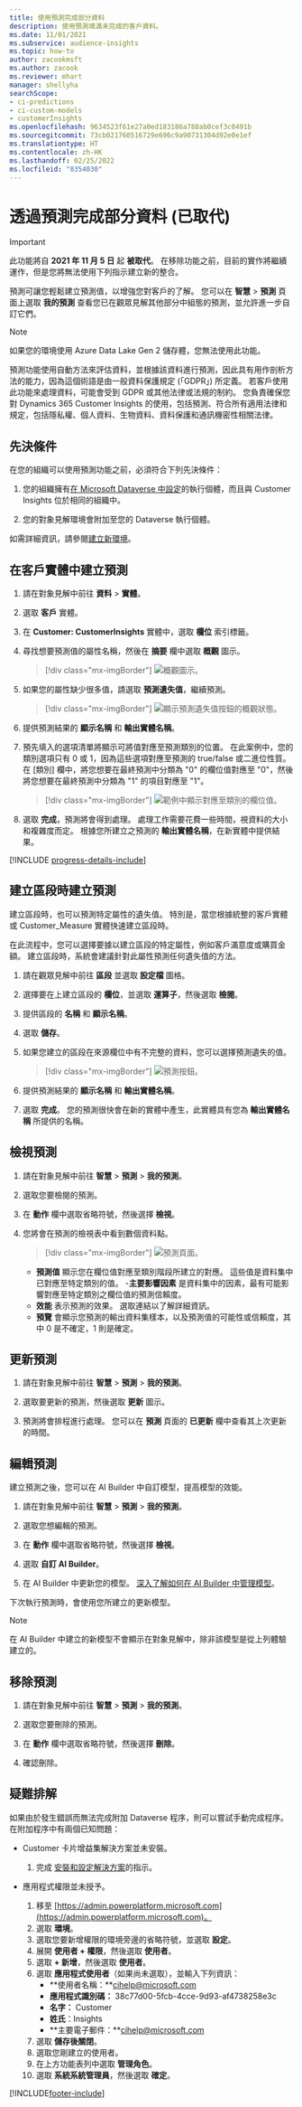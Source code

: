 ```yaml
---
title: 使用預測完成部分資料
description: 使用預測填滿未完成的客戶資料。
ms.date: 11/01/2021
ms.subservice: audience-insights
ms.topic: how-to
author: zacookmsft
ms.author: zacook
ms.reviewer: mhart
manager: shellyha
searchScope:
- ci-predictions
- ci-custom-models
- customerInsights
ms.openlocfilehash: 9634523f61e27a0ed183186a788ab0cef3c0491b
ms.sourcegitcommit: 73cb021760516729e696c9a90731304d92e0e1ef
ms.translationtype: HT
ms.contentlocale: zh-HK
ms.lasthandoff: 02/25/2022
ms.locfileid: "8354030"
---
```

# <a name="complete-your-partial-data-with-predictions-deprecated"></a>透過預測完成部分資料 (已取代)

> [!IMPORTANT]
> 此功能將自 **2021 年 11 月 5 日** 起 **被取代**。 在移除功能之前，目前的實作將繼續運作，但是您將無法使用下列指示建立新的整合。

預測可讓您輕鬆建立預測值，以增強您對客戶的了解。 您可以在 **智慧** > **預測** 頁面上選取 **我的預測** 查看您已在觀眾見解其他部分中組態的預測，並允許進一步自訂它們。

> [!NOTE]
> 如果您的環境使用 Azure Data Lake Gen 2 儲存體，您無法使用此功能。
>
> 預測功能使用自動方法來評估資料，並根據該資料進行預測，因此具有用作剖析方法的能力，因為這個術語是由一般資料保護規定 (「GDPR」) 所定義。 若客戶使用此功能來處理資料，可能會受到 GDPR 或其他法律或法規的制約。 您負責確保您對 Dynamics 365 Customer Insights 的使用，包括預測、符合所有適用法律和規定，包括隱私權、個人資料、生物資料、資料保護和通訊機密性相關法律。

## <a name="prerequisites"></a>先決條件

在您的組織可以使用預測功能之前，必須符合下列先決條件：

1. 您的組織擁有[在 Microsoft Dataverse 中設定](/ai-builder/build-model#prerequisites)的執行個體，而且與 Customer Insights 位於相同的組織中。

2. 您的對象見解環境會附加至您的 Dataverse 執行個體。

如需詳細資訊，請參閱[建立新環境](create-environment.md)。

## <a name="create-a-prediction-in-the-customer-entity"></a>在客戶實體中建立預測

1. 請在對象見解中前往 **資料** > **實體**。

2. 選取 **客戶** 實體。

3. 在 **Customer: CustomerInsights** 實體中，選取 **欄位** 索引標籤。

4. 尋找想要預測值的屬性名稱，然後在 **摘要** 欄中選取 **概觀** 圖示。
   > [!div class="mx-imgBorder"]
   > ![概觀圖示。](media/intelligence-overviewicon.png "概觀圖示")

5. 如果您的屬性缺少很多值，請選取 **預測遺失值**，繼續預測。
   > [!div class="mx-imgBorder"]
   > ![顯示預測遺失值按鈕的概觀狀態。](media/intelligence-overviewpredictmissingvalues.png "顯示預測遺失值按鈕的概觀狀態")

6. 提供預測結果的 **顯示名稱** 和 **輸出實體名稱**。

7. 預先填入的選項清單將顯示可將值對應至預測類別的位置。 在此案例中，您的類別選項只有 0 或 1，因為這些選項對應至預測的 true/false 或二進位性質。 在 [類別] 欄中，將您想要在最終預測中分類為 "0" 的欄位值對應至 "0"，然後將您想要在最終預測中分類為 "1" 的項目對應至 "1"。
   > [!div class="mx-imgBorder"]
   > ![範例中顯示對應至類別的欄位值。](media/intelligence-categorymapping.png "顯示對應的欄位值至類別的範例")

8. 選取 **完成**，預測將會得到處理。 處理工作需要花費一些時間，視資料的大小和複雜度而定。 根據您所建立之預測的 **輸出實體名稱**，在新實體中提供結果。

[!INCLUDE [progress-details-include](../includes/progress-details-pane.md)]

## <a name="create-a-prediction-while-creating-a-segment"></a>建立區段時建立預測

建立區段時，也可以預測特定屬性的遺失值。 特別是，當您根據統整的客戶實體或 Customer_Measure 實體快速建立區段時。

在此流程中，您可以選擇要據以建立區段的特定屬性，例如客戶滿意度或購買金額。 建立區段時，系統會建議針對此屬性預測任何遺失值的方法。

1. 請在觀眾見解中前往 **區段** 並選取 **設定檔** 圖格。

2. 選擇要在上建立區段的 **欄位**，並選取 **運算子**，然後選取 **檢閱**。

3. 提供區段的 **名稱** 和 **顯示名稱**。

4. 選取 **儲存**。

5. 如果您建立的區段在來源欄位中有不完整的資料，您可以選擇預測遺失的值。
   > [!div class="mx-imgBorder"]
   > ![預測按鈕。](media/segments-predictoption.png "預測按鈕")

6. 提供預測結果的 **顯示名稱** 和 **輸出實體名稱**。

7. 選取 **完成**。 您的預測很快會在新的實體中產生，此實體具有您為 **輸出實體名稱** 所提供的名稱。

## <a name="view-a-prediction"></a>檢視預測

1. 請在對象見解中前往 **智慧**  > **預測**  > **我的預測**。

2. 選取您要檢閱的預測。

3. 在 **動作** 欄中選取省略符號，然後選擇 **檢視**。

4. 您將會在預測的檢視表中看到數個資料點。
   > [!div class="mx-imgBorder"]
   > ![預測頁面。](media/intelligence-predictionsviewpage.png "預測頁面")

   - **預測值** 顯示您在欄位值對應至類別階段所建立的對應。 這些值是資料集中已對應至特定類別的值。
   -**主要影響因素** 是資料集中的因素，最有可能影響對應至特定類別之欄位值的預測信賴度。
   - **效能** 表示預測的效果。 選取連結以了解詳細資訊。
   - **預覽** 會顯示您預測的輸出資料集樣本，以及預測值的可能性或信賴度，其中 0 是不確定，1 則是確定。

## <a name="update-a-prediction"></a>更新預測

1. 請在對象見解中前往 **智慧**  > **預測**  > **我的預測**。

2. 選取要更新的預測，然後選取 **更新** 圖示。

3. 預測將會排程進行處理。 您可以在 **預測** 頁面的 **已更新** 欄中查看其上次更新的時間。

## <a name="edit-a-prediction"></a>編輯預測

建立預測之後，您可以在 AI Builder 中自訂模型，提高模型的效能。  

1. 請在對象見解中前往 **智慧**  > **預測**  > **我的預測**。

2. 選取您想編輯的預測。

3. 在 **動作** 欄中選取省略符號，然後選擇 **檢視**。

4. 選取 **自訂 AI Builder**。

5. 在 AI Builder 中更新您的模型。 [深入了解如何在 AI Builder 中管理模型](/ai-builder/manage-model#retrain-and-republish-existing-models)。

下次執行預測時，會使用您所建立的更新模型。

> [!NOTE]
> 在 AI Builder 中建立的新模型不會顯示在對象見解中，除非該模型是從上列體驗建立的。

## <a name="remove-a-prediction"></a>移除預測

1. 請在對象見解中前往 **智慧**  > **預測**  > **我的預測**。

2. 選取您要刪除的預測。

3. 在 **動作** 欄中選取省略符號，然後選擇 **刪除**。

4. 確認刪除。

## <a name="troubleshooting"></a>疑難排解​​

如果由於發生錯誤而無法完成附加 Dataverse 程序，則可以嘗試手動完成程序。 在附加程序中有兩個已知問題：

- Customer 卡片增益集解決方案並未安裝。
    1. 完成 [安裝和設定解決方案](customer-card-add-in.md)的指示。

- 應用程式權限並未授予。
    1. 移至 [https://admin.powerplatform.microsoft.com](https://admin.powerplatform.microsoft.com)。
    1. 選取 **環境**。
    1. 選取您要新增權限的環境旁邊的省略符號，並選取 **設定**。
    1. 展開 **使用者 + 權限**，然後選取 **使用者**。
    1. 選取 **+ 新增**，然後選取 **使用者**。
    1. 選取 **應用程式使用者**（如果尚未選取），並輸入下列資訊：
        - **使用者名稱：**cihelp@microsoft.com
        - **應用程式識別碼：** 38c77d00-5fcb-4cce-9d93-af4738258e3c
        - **名字：** Customer
        - **姓氏**：Insights
        - **主要電子郵件：**cihelp@microsoft.com
    1. 選取 **儲存後關閉**。
    1. 選取您剛建立的使用者。
    1. 在上方功能表列中選取 **管理角色**。
    1. 選取 **系統系統管理員**，然後選取 **確定**。


[!INCLUDE[footer-include](../includes/footer-banner.md)]
